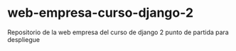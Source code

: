 # web-empresa-curso-django-2
Repositorio de la web empresa del curso de django 2 punto de partida para despliegue
